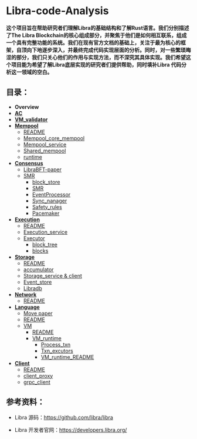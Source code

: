 # Libra-code-Analysis

**这个项目旨在帮助研究者们理解Libra的基础结构和了解Rust语言。我们分别描述了The Libra Blockchain的核心组成部分，并聚焦于他们是如何相互联系，组成一个具有完整功能的系统。我们在现有官方文档的基础上，关注于最为核心的框架，自顶向下地逐步深入，并最终完成代码实现层面的分析。同时，对一些繁琐晦涩的部分，我们只关心他们的作用与实现方法，而不深究其具体实现。我们希望这个项目能为希望了解Libra底层实现的研究者们提供帮助，同时填补Libra 代码分析这一领域的空白。**

## 目录：

* **Overview**
* **[AC](https://github.com/Jiashuo-Zhang/Libra-code-Analysis/blob/master/AC/AC.md)**
* **[VM_validator](https://github.com/Jiashuo-Zhang/Libra-code-Analysis/blob/master/VM_validator/VM_validator.md)**
* **[Mempool](https://github.com/Jiashuo-Zhang/Libra-code-Analysis/tree/master/mempool)**
  * [README](https://github.com/Jiashuo-Zhang/Libra-code-Analysis/blob/master/mempool/README.md)
  * [Mempool_core_mempool](https://github.com/Jiashuo-Zhang/Libra-code-Analysis/blob/master/mempool/mempool_core_mempool.md)
  * [Mempool_service](https://github.com/Jiashuo-Zhang/Libra-code-Analysis/blob/master/mempool/mempool_service.md)
  * [Shared_mempool](https://github.com/Jiashuo-Zhang/Libra-code-Analysis/blob/master/mempool/shared_mempool.md)
  * [runtime](https://github.com/Jiashuo-Zhang/Libra-code-Analysis/blob/master/mempool/runtime.md)
* **[Consensus](https://github.com/Jiashuo-Zhang/Libra-code-Analysis/tree/master/consensus)**
  * [LibraBFT-paper](https://github.com/Jiashuo-Zhang/Libra-code-Analysis/blob/master/consensus/libra-consensus-state-machine-replication-in-the-libra-blockchain.pdf)
  * [SMR](https://github.com/Jiashuo-Zhang/Libra-code-Analysis/tree/master/consensus/SMR)
    * [block_store](https://github.com/Jiashuo-Zhang/Libra-code-Analysis/blob/master/consensus/SMR/EventProcessor.md)
    * [SMR](https://github.com/Jiashuo-Zhang/Libra-code-Analysis/blob/master/consensus/SMR/SMR.md)
    * [EventProcessor](https://github.com/Jiashuo-Zhang/Libra-code-Analysis/blob/master/consensus/SMR/EventProcessor.md)
    * [Sync_nanager](https://github.com/Jiashuo-Zhang/Libra-code-Analysis/blob/master/consensus/SMR/sync_manager.md)
    * [Safety_rules](https://github.com/Jiashuo-Zhang/Libra-code-Analysis/blob/master/consensus/SMR/safety_rules.md)
    * [Pacemaker](https://github.com/Jiashuo-Zhang/Libra-code-Analysis/blob/master/consensus/SMR/Pacemaker.md)
* **[Execution](https://github.com/Jiashuo-Zhang/Libra-code-Analysis/tree/master/Execution)**
  * [README](https://github.com/Jiashuo-Zhang/Libra-code-Analysis/blob/master/Execution/README.md)
  * [Execution_service](https://github.com/Jiashuo-Zhang/Libra-code-Analysis/blob/master/Execution/execution_service%26client.md)
  * [Executor](https://github.com/Jiashuo-Zhang/Libra-code-Analysis/tree/master/Execution/Executor)
    * [block_tree](https://github.com/Jiashuo-Zhang/Libra-code-Analysis/blob/master/Execution/Executor/block_tree.md)
    * [blocks](https://github.com/Jiashuo-Zhang/Libra-code-Analysis/blob/master/Execution/Executor/blocks.md)
* **[Storage](https://github.com/Jiashuo-Zhang/Libra-code-Analysis/tree/master/storage)**
  * [README](https://github.com/Jiashuo-Zhang/Libra-code-Analysis/blob/master/storage/README.md)
  * [accumulator](https://github.com/Jiashuo-Zhang/Libra-code-Analysis/blob/master/storage/accumulator.md)
  * [Storage_service & client](https://github.com/Jiashuo-Zhang/Libra-code-Analysis/blob/master/storage/storage_service%26client.md)
  * [Event_store](https://github.com/Jiashuo-Zhang/Libra-code-Analysis/blob/master/storage/Event_store.md)
  * [Libradb](https://github.com/Jiashuo-Zhang/Libra-code-Analysis/blob/master/storage/Libradb.md)
* **[Network](https://github.com/Jiashuo-Zhang/Libra-code-Analysis/tree/master/Network)**
  * [README](https://github.com/Jiashuo-Zhang/Libra-code-Analysis/blob/master/Network/README.md)
* **[Language](https://github.com/Jiashuo-Zhang/Libra-code-Analysis/tree/master/Language)**
  * [Move paper](https://github.com/Jiashuo-Zhang/Libra-code-Analysis/blob/master/Language/libra-move-a-language-with-programmable-resources.pdf)
  * [README](https://github.com/Jiashuo-Zhang/Libra-code-Analysis/blob/master/Language/REDAME.md)
  * [VM](https://github.com/Jiashuo-Zhang/Libra-code-Analysis/tree/master/Language/VM)
    * [README](https://github.com/Jiashuo-Zhang/Libra-code-Analysis/blob/master/Language/VM/README.md)
    * [VM_runtime](https://github.com/Jiashuo-Zhang/Libra-code-Analysis/tree/master/Language/VM/VM_runtime)
      * [Process_txn](https://github.com/Jiashuo-Zhang/Libra-code-Analysis/tree/master/Language/VM/VM_runtime/process_txn)
      * [Txn_excutors](https://github.com/Jiashuo-Zhang/Libra-code-Analysis/tree/master/Language/VM/VM_runtime/txn_executor)
      * [VM_runtime_README](https://github.com/Jiashuo-Zhang/Libra-code-Analysis/blob/master/Language/VM/VM_runtime/VM_runtime_README.md)
* **[Client](https://github.com/Jiashuo-Zhang/Libra-code-Analysis/tree/master/client)**
  * [README](https://github.com/Jiashuo-Zhang/Libra-code-Analysis/blob/master/client/README.md)
  * [client_proxy](https://github.com/Jiashuo-Zhang/Libra-code-Analysis/blob/master/client/client_proxy.md)
  * [grpc_client](https://github.com/Jiashuo-Zhang/Libra-code-Analysis/blob/master/client/grpc_client.md)

## 参考资料：

* Libra 源码：<https://github.com/libra/libra>

* Libra 开发者官网：<https://developers.libra.org/>

  






